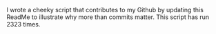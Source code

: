 I wrote a cheeky script that contributes to my Github by updating this ReadMe to illustrate why more than commits matter. This script has run 2323 times.
